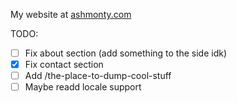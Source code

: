 My website at [ashmonty.com](https://ashmonty.com)

TODO:
- [ ] Fix about section (add something to the side idk)
- [x] Fix contact section
- [ ] Add /the-place-to-dump-cool-stuff
- [ ] Maybe readd locale support

